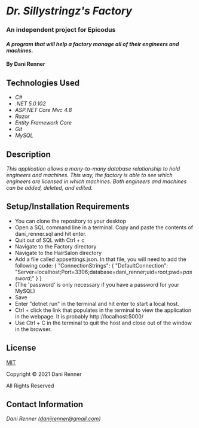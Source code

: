 # _Dr. Sillystringz's Factory_
### An independent project for Epicodus

#### _A program that will help a factory manage all of their engineers and machines._

#### By Dani Renner

## Technologies Used

* _C#_
* _.NET 5.0.102_
* _ASP.NET Core Mvc 4.8_
* _Razor_
* _Entity Framework Core_
* _Git_
* _MySQL_

## Description

_This application allows a many-to-many database relationship to hold engineers and machines. This way, the factory is able to see which engineers are licensed in which machines. Both engineers and machines can be added, deleted, and edited._

## Setup/Installation Requirements

* You can clone the repository to your desktop
* Open a SQL command line in a terminal. Copy and paste the contents of dani_renner.sql and hit enter.
* Quit out of SQL with Ctrl + c
* Navigate to the Factory directory
* Navigate to the HairSalon directory
* Add a file called appsettings.json. In that file, you will need to add the following code:
{
  "ConnectionStrings": {
      "DefaultConnection": "Server=localhost;Port=3306;database=dani_renner;uid=root;pwd=_password_;"
  }
}
* (The 'password' is only necessary if you have a password for your MySQL)
* Save
* Enter "dotnet run" in the terminal and hit enter to start a local host. 
* Ctrl + click the link that populates in the terminal to view the application in the webpage. It is probably http://localhost:5000/
* Use Ctrl + C in the terminal to quit the host and close out of the window in the browser.

## License

[MIT](https://opensource.org/licenses/MIT)

Copyright © 2021 Dani Renner

All Rights Reserved

## Contact Information

_Dani Renner (danijrenner@gmail.com)_
